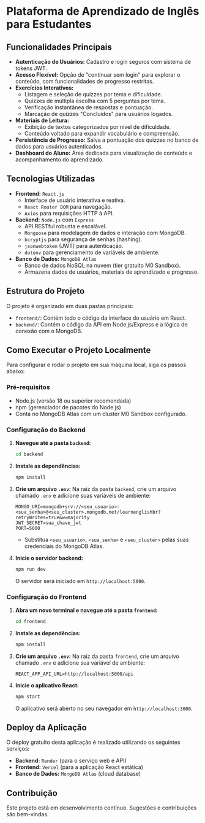 # Plataforma de Aprendizado de Inglês para Estudantes

## Funcionalidades Principais

* **Autenticação de Usuários:** Cadastro e login seguros com sistema de tokens JWT.
* **Acesso Flexível:** Opção de "continuar sem login" para explorar o conteúdo, com funcionalidades de progresso restritas.
* **Exercícios Interativos:**
    * Listagem e seleção de quizzes por tema e dificuldade.
    * Quizzes de múltipla escolha com 5 perguntas por tema.
    * Verificação instantânea de respostas e pontuação.
    * Marcação de quizzes "Concluídos" para usuários logados.
* **Materiais de Leitura:**
    * Exibição de textos categorizados por nível de dificuldade.
    * Conteúdo voltado para expandir vocabulário e compreensão.
* **Persistência de Progresso:** Salva a pontuação dos quizzes no banco de dados para usuários autenticados.
* **Dashboard do Aluno:** Área dedicada para visualização de conteúdo e acompanhamento do aprendizado.


## Tecnologias Utilizadas

* **Frontend:** `React.js`
    * Interface de usuário interativa e reativa.
    * `React Router DOM` para navegação.
    * `Axios` para requisições HTTP à API.
* **Backend:** `Node.js` com `Express`
    * API RESTful robusta e escalável.
    * `Mongoose` para modelagem de dados e interação com MongoDB.
    * `bcryptjs` para segurança de senhas (hashing).
    * `jsonwebtoken` (JWT) para autenticação.
    * `dotenv` para gerenciamento de variáveis de ambiente.
* **Banco de Dados:** `MongoDB Atlas`
    * Banco de dados NoSQL na nuvem (tier gratuito M0 Sandbox).
    * Armazena dados de usuários, materiais de aprendizado e progresso.

## Estrutura do Projeto

O projeto é organizado em duas pastas principais:

* `frontend/`: Contém todo o código da interface do usuário em React.
* `backend/`: Contém o código da API em Node.js/Express e a lógica de conexão com o MongoDB.

## Como Executar o Projeto Localmente

Para configurar e rodar o projeto em sua máquina local, siga os passos abaixo:

### Pré-requisitos

* Node.js (versão 18 ou superior recomendada)
* npm (gerenciador de pacotes do Node.js)
* Conta no MongoDB Atlas com um cluster M0 Sandbox configurado.

### Configuração do Backend

1.  **Navegue até a pasta `backend`:**
    ```bash
    cd backend
    ```
2.  **Instale as dependências:**
    ```bash
    npm install
    ```
3.  **Crie um arquivo `.env`:**
    Na raiz da pasta `backend`, crie um arquivo chamado `.env` e adicione suas variáveis de ambiente:
    ```
    MONGO_URI=mongodb+srv://<seu_usuario>:<sua_senha>@<seu_cluster>.mongodb.net/learnenglishbr?retryWrites=true&w=majority
    JWT_SECRET=sua_chave_jwt
    PORT=5000
    ```
    * Substitua `<seu_usuario>`, `<sua_senha>` e `<seu_cluster>` pelas suas credenciais do MongoDB Atlas.

4.  **Inicie o servidor backend:**
    ```bash
    npm run dev
    ```
    O servidor será iniciado em `http://localhost:5000`.

### Configuração do Frontend

1.  **Abra um novo terminal e navegue até a pasta `frontend`:**
    ```bash
    cd frontend
    ```
2.  **Instale as dependências:**
    ```bash
    npm install
    ```
3.  **Crie um arquivo `.env`:**
    Na raiz da pasta `frontend`, crie um arquivo chamado `.env` e adicione sua variável de ambiente:
    ```
    REACT_APP_API_URL=http://localhost:5000/api
    ```
4.  **Inicie o aplicativo React:**
    ```bash
    npm start
    ```
    O aplicativo será aberto no seu navegador em `http://localhost:3000`.

## Deploy da Aplicação

O deploy gratuito desta aplicação é realizado utilizando os seguintes serviços:

* **Backend:** `Render` (para o serviço web e API)
* **Frontend:** `Vercel` (para a aplicação React estática)
* **Banco de Dados:** `MongoDB Atlas` (cloud database)

## Contribuição

Este projeto está em desenvolvimento contínuo. Sugestões e contribuições são bem-vindas.
